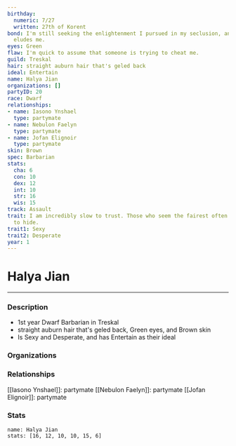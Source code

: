 ```yaml
---
birthday:
  numeric: 7/27
  written: 27th of Korent
bond: I'm still seeking the enlightenment I pursued in my seclusion, and it still
  eludes me.
eyes: Green
flaw: I'm quick to assume that someone is trying to cheat me.
guild: Treskal
hair: straight auburn hair that's geled back
ideal: Entertain
name: Halya Jian
organizations: []
partyID: 20
race: Dwarf
relationships:
- name: Iasono Ynshael
  type: partymate
- name: Nebulon Faelyn
  type: partymate
- name: Jofan Elignoir
  type: partymate
skin: Brown
spec: Barbarian
stats:
  cha: 6
  con: 10
  dex: 12
  int: 10
  str: 16
  wis: 15
track: Assault
trait: I am incredibly slow to trust. Those who seem the fairest often have the most
  to hide.
trait1: Sexy
trait2: Desperate
year: 1
---
```

# Halya Jian
---
### Description
- 1st year Dwarf Barbarian in Treskal
- straight auburn hair that's geled back, Green eyes, and Brown skin
- Is Sexy and Desperate, and has Entertain as their ideal

### Organizations
### Relationships
[[Iasono Ynshael]]: partymate
[[Nebulon Faelyn]]: partymate
[[Jofan Elignoir]]: partymate
### Stats
```statblock
name: Halya Jian
stats: [16, 12, 10, 10, 15, 6]
```